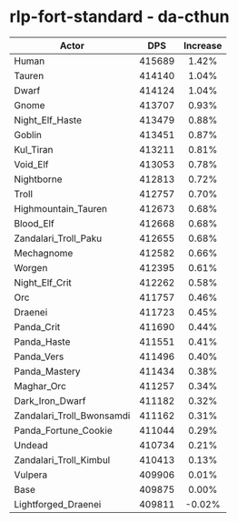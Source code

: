 # rlp-fort-standard - da-cthun
| Actor | DPS | Increase |
|---|:---:|:---:|
|Human|415689|1.42%|
|Tauren|414140|1.04%|
|Dwarf|414124|1.04%|
|Gnome|413707|0.93%|
|Night_Elf_Haste|413479|0.88%|
|Goblin|413451|0.87%|
|Kul_Tiran|413211|0.81%|
|Void_Elf|413053|0.78%|
|Nightborne|412813|0.72%|
|Troll|412757|0.70%|
|Highmountain_Tauren|412673|0.68%|
|Blood_Elf|412668|0.68%|
|Zandalari_Troll_Paku|412655|0.68%|
|Mechagnome|412582|0.66%|
|Worgen|412395|0.61%|
|Night_Elf_Crit|412262|0.58%|
|Orc|411757|0.46%|
|Draenei|411723|0.45%|
|Panda_Crit|411690|0.44%|
|Panda_Haste|411551|0.41%|
|Panda_Vers|411496|0.40%|
|Panda_Mastery|411434|0.38%|
|Maghar_Orc|411257|0.34%|
|Dark_Iron_Dwarf|411182|0.32%|
|Zandalari_Troll_Bwonsamdi|411162|0.31%|
|Panda_Fortune_Cookie|411044|0.29%|
|Undead|410734|0.21%|
|Zandalari_Troll_Kimbul|410413|0.13%|
|Vulpera|409906|0.01%|
|Base|409875|0.00%|
|Lightforged_Draenei|409811|-0.02%|
